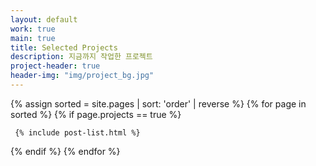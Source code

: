 ```yaml
---
layout: default
work: true
main: true
title: Selected Projects
description: 지금까지 작업한 프로젝트
project-header: true
header-img: "img/project_bg.jpg"
---
```


<div class="catalogue" style="max-width:750px;margin:0 auto;">
{% assign sorted = site.pages | sort: 'order' | reverse %}
{% for page in sorted %}
{% if page.projects == true %}

     {% include post-list.html %}

{% endif %}
{% endfor %}
</div>
